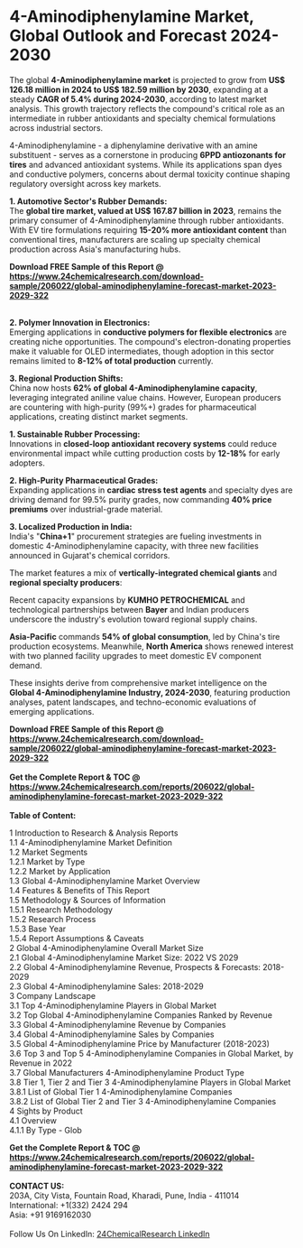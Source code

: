 <h1>4-Aminodiphenylamine Market, Global Outlook and Forecast 2024-2030</h1><p>The global <strong>4-Aminodiphenylamine market</strong> is projected to grow from <strong>US$ 126.18 million in 2024 to US$ 182.59 million by 2030</strong>, expanding at a steady <strong>CAGR of 5.4% during 2024-2030</strong>, according to latest market analysis. This growth trajectory reflects the compound's critical role as an intermediate in rubber antioxidants and specialty chemical formulations across industrial sectors.</p><p>4-Aminodiphenylamine - a diphenylamine derivative with an amine substituent - serves as a cornerstone in producing <strong>6PPD antiozonants for tires</strong> and advanced antioxidant systems. While its applications span dyes and conductive polymers, concerns about dermal toxicity continue shaping regulatory oversight across key markets.</p><p><strong>1. Automotive Sector's Rubber Demands:</strong><br>
The <strong>global tire market, valued at US$ 167.87 billion in 2023</strong>, remains the primary consumer of 4-Aminodiphenylamine through rubber antioxidants. With EV tire formulations requiring <strong>15-20% more antioxidant content</strong> than conventional tires, manufacturers are scaling up specialty chemical production across Asia's manufacturing hubs.</p><div><b>Download FREE Sample of this Report @ 
            <a href="https://www.24chemicalresearch.com/download-sample/206022/global-aminodiphenylamine-forecast-market-2023-2029-322">
            https://www.24chemicalresearch.com/download-sample/206022/global-aminodiphenylamine-forecast-market-2023-2029-322</a></b></div><br><p><strong>2. Polymer Innovation in Electronics:</strong><br>
Emerging applications in <strong>conductive polymers for flexible electronics</strong> are creating niche opportunities. The compound's electron-donating properties make it valuable for OLED intermediates, though adoption in this sector remains limited to <strong>8-12% of total production</strong> currently.</p><p><strong>3. Regional Production Shifts:</strong><br>
China now hosts <strong>62% of global 4-Aminodiphenylamine capacity</strong>, leveraging integrated aniline value chains. However, European producers are countering with high-purity (99%+) grades for pharmaceutical applications, creating distinct market segments.</p><p><strong>1. Sustainable Rubber Processing:</strong><br>
Innovations in <strong>closed-loop antioxidant recovery systems</strong> could reduce environmental impact while cutting production costs by <strong>12-18%</strong> for early adopters.</p><p><strong>2. High-Purity Pharmaceutical Grades:</strong><br>
Expanding applications in <strong>cardiac stress test agents</strong> and specialty dyes are driving demand for 99.5% purity grades, now commanding <strong>40% price premiums</strong> over industrial-grade material.</p><p><strong>3. Localized Production in India:</strong><br>
India's "<strong>China+1</strong>" procurement strategies are fueling investments in domestic 4-Aminodiphenylamine capacity, with three new facilities announced in Gujarat's chemical corridors.</p><p>The market features a mix of <strong>vertically-integrated chemical giants</strong> and <strong>regional specialty producers</strong>:</p><p>Recent capacity expansions by <strong>KUMHO PETROCHEMICAL</strong> and technological partnerships between <strong>Bayer</strong> and Indian producers underscore the industry's evolution toward regional supply chains.</p><p><strong>Asia-Pacific</strong> commands <strong>54% of global consumption</strong>, led by China's tire production ecosystems. Meanwhile, <strong>North America</strong> shows renewed interest with two planned facility upgrades to meet domestic EV component demand.</p><p>These insights derive from comprehensive market intelligence on the <strong>Global 4-Aminodiphenylamine Industry, 2024-2030</strong>, featuring production analyses, patent landscapes, and techno-economic evaluations of emerging applications.</p><div><b>Download FREE Sample of this Report @ 
            <a href="https://www.24chemicalresearch.com/download-sample/206022/global-aminodiphenylamine-forecast-market-2023-2029-322">
            https://www.24chemicalresearch.com/download-sample/206022/global-aminodiphenylamine-forecast-market-2023-2029-322</a></b></div><br><div><b>Get the Complete Report & TOC @ 
            <a href="https://www.24chemicalresearch.com/reports/206022/global-aminodiphenylamine-forecast-market-2023-2029-322">
            https://www.24chemicalresearch.com/reports/206022/global-aminodiphenylamine-forecast-market-2023-2029-322</a></b></div><br>
            <b>Table of Content:</b><p>1 Introduction to Research & Analysis Reports<br />
    1.1 4-Aminodiphenylamine Market Definition<br />
    1.2 Market Segments<br />
        1.2.1 Market by Type<br />
        1.2.2 Market by Application<br />
    1.3 Global 4-Aminodiphenylamine Market Overview<br />
    1.4 Features & Benefits of This Report<br />
    1.5 Methodology & Sources of Information<br />
        1.5.1 Research Methodology<br />
        1.5.2 Research Process<br />
        1.5.3 Base Year<br />
        1.5.4 Report Assumptions & Caveats<br />
2 Global 4-Aminodiphenylamine Overall Market Size<br />
    2.1 Global 4-Aminodiphenylamine Market Size: 2022 VS 2029<br />
    2.2 Global 4-Aminodiphenylamine Revenue, Prospects & Forecasts: 2018-2029<br />
    2.3 Global 4-Aminodiphenylamine Sales: 2018-2029<br />
3 Company Landscape<br />
    3.1 Top 4-Aminodiphenylamine Players in Global Market<br />
    3.2 Top Global 4-Aminodiphenylamine Companies Ranked by Revenue<br />
    3.3 Global 4-Aminodiphenylamine Revenue by Companies<br />
    3.4 Global 4-Aminodiphenylamine Sales by Companies<br />
    3.5 Global 4-Aminodiphenylamine Price by Manufacturer (2018-2023)<br />
    3.6 Top 3 and Top 5 4-Aminodiphenylamine Companies in Global Market, by Revenue in 2022<br />
    3.7 Global Manufacturers 4-Aminodiphenylamine Product Type<br />
    3.8 Tier 1, Tier 2 and Tier 3 4-Aminodiphenylamine Players in Global Market<br />
        3.8.1 List of Global Tier 1 4-Aminodiphenylamine Companies<br />
        3.8.2 List of Global Tier 2 and Tier 3 4-Aminodiphenylamine Companies<br />
4 Sights by Product<br />
    4.1 Overview<br />
        4.1.1 By Type - Glob</p><div><b>Get the Complete Report & TOC @ 
            <a href="https://www.24chemicalresearch.com/reports/206022/global-aminodiphenylamine-forecast-market-2023-2029-322">
            https://www.24chemicalresearch.com/reports/206022/global-aminodiphenylamine-forecast-market-2023-2029-322</a></b></div><br><b>CONTACT US:</b><br>
            203A, City Vista, Fountain Road, Kharadi, Pune, India - 411014<br>
            International: +1(332) 2424 294<br>
            Asia: +91 9169162030 <br><br>
            Follow Us On LinkedIn: <a href="https://www.linkedin.com/company/24chemicalresearch/">24ChemicalResearch LinkedIn</a>